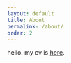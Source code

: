 ```yaml
---
layout: default
title: About
permalink: /about/
order: 2
---
```

<!-- <img class="img-text" src="/assets/images/gravatar.jpg" style="width: 200px; margin:0; margin-right:18px;" />  -->
hello. my cv is <a class="internal" href="/cv/">here</a>.

